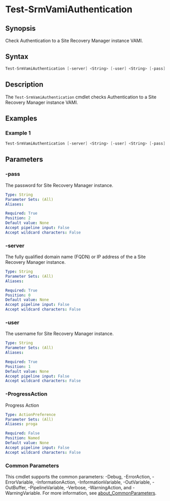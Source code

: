 # Test-SrmVamiAuthentication

## Synopsis

Check Authentication to a Site Recovery Manager instance VAMI.

## Syntax

```powershell
Test-SrmVamiAuthentication [-server] <String> [-user] <String> [-pass] <String> [-ProgressAction <ActionPreference>] [<CommonParameters>]
```

## Description

The `Test-SrmVamiAuthentication` cmdlet checks Authentication to a Site Recovery Manager instance VAMI.

## Examples

### Example 1

```powershell
Test-SrmVamiAuthentication [-server] <String> [-user] <String> [-pass] <String>
```

## Parameters

### -pass

The password for Site Recovery Manager instance.

```yaml
Type: String
Parameter Sets: (All)
Aliases:

Required: True
Position: 2
Default value: None
Accept pipeline input: False
Accept wildcard characters: False
```

### -server

The fully qualified domain name (FQDN) or IP address of the a Site Recovery Manager instance.

```yaml
Type: String
Parameter Sets: (All)
Aliases:

Required: True
Position: 0
Default value: None
Accept pipeline input: False
Accept wildcard characters: False
```

### -user

The username for Site Recovery Manager instance.

```yaml
Type: String
Parameter Sets: (All)
Aliases:

Required: True
Position: 1
Default value: None
Accept pipeline input: False
Accept wildcard characters: False
```

### -ProgressAction

Progress Action

```yaml
Type: ActionPreference
Parameter Sets: (All)
Aliases: proga

Required: False
Position: Named
Default value: None
Accept pipeline input: False
Accept wildcard characters: False
```

### Common Parameters

This cmdlet supports the common parameters: -Debug, -ErrorAction, -ErrorVariable, -InformationAction, -InformationVariable, -OutVariable, -OutBuffer, -PipelineVariable, -Verbose, -WarningAction, and -WarningVariable. For more information, see [about_CommonParameters](http://go.microsoft.com/fwlink/?LinkID=113216).
